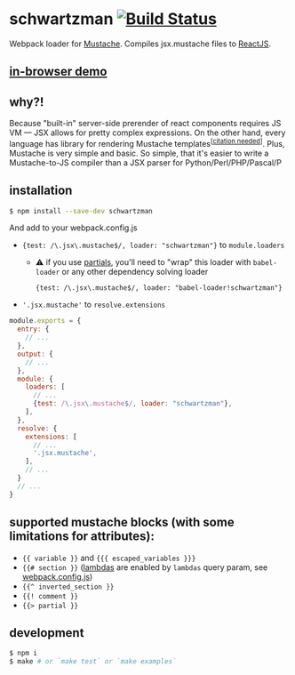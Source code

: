 # schwartzman [![Build Status](https://travis-ci.org/zemlanin/schwartzman.svg?branch=master)](https://travis-ci.org/zemlanin/schwartzman)

Webpack loader for [Mustache](https://mustache.github.io). Compiles jsx.mustache files to [ReactJS](https://facebook.github.io/react).

## [in-browser demo](https://schwartzman.anton.codes)

## why?!
Because "built-in" server-side prerender of react components requires JS VM — JSX allows for pretty complex expressions. On the other hand, every language has library for rendering Mustache templates<sup>[[citation needed](https://xkcd.com/285/)]</sup>. Plus, Mustache is very simple and basic. So simple, that it's easier to write a Mustache-to-JS compiler than a JSX parser for Python/Perl/PHP/Pascal/P

## installation
```bash
$ npm install --save-dev schwartzman
```

And add to your webpack.config.js
* `{test: /\.jsx\.mustache$/, loader: "schwartzman"}` to `module.loaders`
  * :warning: if you use [partials](https://mustache.github.io/mustache.5.html#Partials), you'll need to "wrap" this loader with `babel-loader` or any other dependency solving loader
  
    `{test: /\.jsx\.mustache$/, loader: "babel-loader!schwartzman"}`
* `'.jsx.mustache'` to `resolve.extensions`

```js
module.exports = {
  entry: {
    // ...
  },
  output: {
    // ...
  },
  module: {
    loaders: [
      // ...
      {test: /\.jsx\.mustache$/, loader: "schwartzman"},
    ],
  },
  resolve: {
    extensions: [
      // ...
      '.jsx.mustache',
    ],
    // ...
  }
  // ...
}
```

## supported mustache blocks (with some limitations for attributes):
* `{{ variable }}` and `{{{ escaped_variables }}}`
* `{{# section }}` ([lambdas](http://mustache.github.io/mustache.5.html#Sections) are enabled by `lambdas` query param, see [webpack.config.js](https://github.com/zemlanin/schwartzman/blob/master/webpack.config.js))
* `{{^ inverted_section }}`
* `{{! comment }}`
* `{{> partial }}`

## development
```bash
$ npm i
$ make # or `make test` or `make examples`
```
